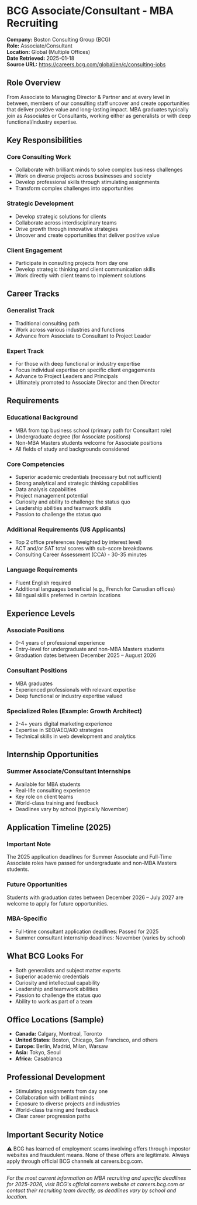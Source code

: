 # BCG Associate/Consultant - MBA Recruiting

**Company:** Boston Consulting Group (BCG)  
**Role:** Associate/Consultant  
**Location:** Global (Multiple Offices)  
**Date Retrieved:** 2025-01-18  
**Source URL:** https://careers.bcg.com/global/en/c/consulting-jobs

## Role Overview

From Associate to Managing Director & Partner and at every level in between, members of our consulting staff uncover and create opportunities that deliver positive value and long-lasting impact. MBA graduates typically join as Associates or Consultants, working either as generalists or with deep functional/industry expertise.

## Key Responsibilities

### Core Consulting Work
- Collaborate with brilliant minds to solve complex business challenges
- Work on diverse projects across businesses and society
- Develop professional skills through stimulating assignments
- Transform complex challenges into opportunities

### Strategic Development
- Develop strategic solutions for clients
- Collaborate across interdisciplinary teams
- Drive growth through innovative strategies
- Uncover and create opportunities that deliver positive value

### Client Engagement
- Participate in consulting projects from day one
- Develop strategic thinking and client communication skills
- Work directly with client teams to implement solutions

## Career Tracks

### Generalist Track
- Traditional consulting path
- Work across various industries and functions
- Advance from Associate to Consultant to Project Leader

### Expert Track
- For those with deep functional or industry expertise
- Focus individual expertise on specific client engagements
- Advance to Project Leaders and Principals
- Ultimately promoted to Associate Director and then Director

## Requirements

### Educational Background
- MBA from top business school (primary path for Consultant role)
- Undergraduate degree (for Associate positions)
- Non-MBA Masters students welcome for Associate positions
- All fields of study and backgrounds considered

### Core Competencies
- Superior academic credentials (necessary but not sufficient)
- Strong analytical and strategic thinking capabilities
- Data analysis capabilities
- Project management potential
- Curiosity and ability to challenge the status quo
- Leadership abilities and teamwork skills
- Passion to challenge the status quo

### Additional Requirements (US Applicants)
- Top 2 office preferences (weighted by interest level)
- ACT and/or SAT total scores with sub-score breakdowns
- Consulting Career Assessment (CCA) - 30-35 minutes

### Language Requirements
- Fluent English required
- Additional languages beneficial (e.g., French for Canadian offices)
- Bilingual skills preferred in certain locations

## Experience Levels

### Associate Positions
- 0-4 years of professional experience
- Entry-level for undergraduate and non-MBA Masters students
- Graduation dates between December 2025 – August 2026

### Consultant Positions  
- MBA graduates
- Experienced professionals with relevant expertise
- Deep functional or industry expertise valued

### Specialized Roles (Example: Growth Architect)
- 2-4+ years digital marketing experience
- Expertise in SEO/AEO/AIO strategies
- Technical skills in web development and analytics

## Internship Opportunities

### Summer Associate/Consultant Internships
- Available for MBA students
- Real-life consulting experience
- Key role on client teams
- World-class training and feedback
- Deadlines vary by school (typically November)

## Application Timeline (2025)

### Important Note
The 2025 application deadlines for Summer Associate and Full-Time Associate roles have passed for undergraduate and non-MBA Masters students.

### Future Opportunities
Students with graduation dates between December 2026 – July 2027 are welcome to apply for future opportunities.

### MBA-Specific
- Full-time consultant application deadlines: Passed for 2025
- Summer consultant internship deadlines: November (varies by school)

## What BCG Looks For

- Both generalists and subject matter experts
- Superior academic credentials
- Curiosity and intellectual capability
- Leadership and teamwork abilities
- Passion to challenge the status quo
- Ability to work as part of a team

## Office Locations (Sample)

- **Canada:** Calgary, Montreal, Toronto
- **United States:** Boston, Chicago, San Francisco, and others
- **Europe:** Berlin, Madrid, Milan, Warsaw
- **Asia:** Tokyo, Seoul
- **Africa:** Casablanca

## Professional Development

- Stimulating assignments from day one
- Collaboration with brilliant minds
- Exposure to diverse projects and industries
- World-class training and feedback
- Clear career progression paths

## Important Security Notice

⚠️ BCG has learned of employment scams involving offers through impostor websites and fraudulent means. None of these offers are legitimate. Always apply through official BCG channels at careers.bcg.com.

---
*For the most current information on MBA recruiting and specific deadlines for 2025-2026, visit BCG's official careers website at careers.bcg.com or contact their recruiting team directly, as deadlines vary by school and location.*